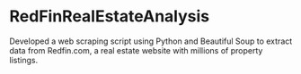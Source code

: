 # RedFinRealEstateAnalysis
Developed a web scraping script using Python and Beautiful Soup to extract data from Redfin.com, a real estate website with millions of property listings. 
